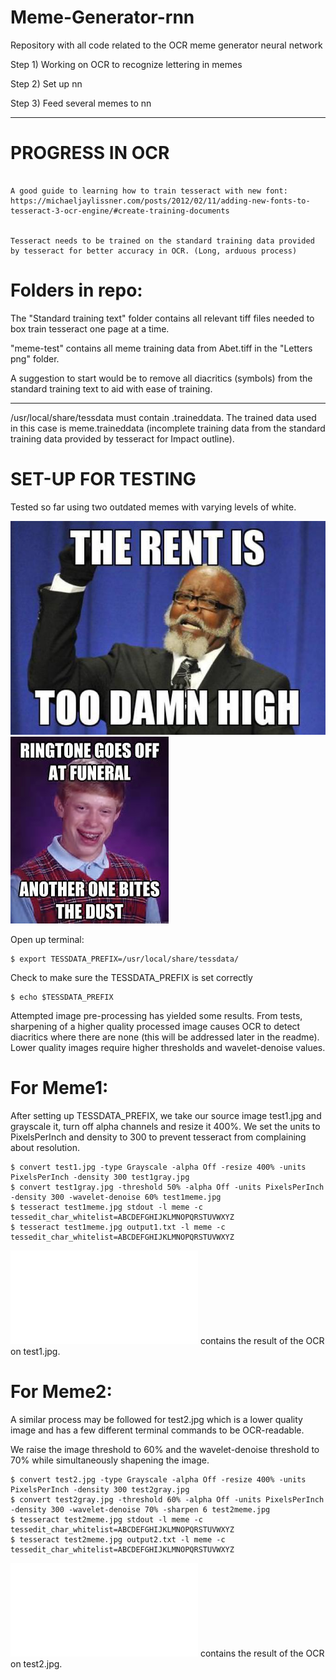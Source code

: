 # Meme-Generator-rnn
Repository with all code related to the OCR meme generator neural network

Step 1)
Working on OCR to recognize lettering in memes 

Step 2) Set up nn

Step 3) Feed several memes to nn 

---------------------------------------------------------------------

# PROGRESS IN OCR

~~~~~~~~~~~~~~~~~~~~~~~~~~~~~~~~~~~~~~~~~~~~~~~~~~~~~~~~~~~~~~~~~~~~~

A good guide to learning how to train tesseract with new font:
https://michaeljaylissner.com/posts/2012/02/11/adding-new-fonts-to-tesseract-3-ocr-engine/#create-training-documents


Tesseract needs to be trained on the standard training data provided by tesseract for better accuracy in OCR. (Long, arduous process)

~~~~~~~~~~~~~~~~~~~~~~~~~~~~~~~~~~~~~~~~~~~~~~~~~~~~~~~~~~~~~~~~~~~~~

# Folders in repo:

The "Standard training text" folder contains all relevant tiff files needed to box train tesseract one page at a time. 

"meme-test" contains all meme training data from Abet.tiff in the "Letters png" folder.

A suggestion to start would be to remove all diacritics (symbols) from the standard training text to aid with ease of training. 

---------------------------------------------------------------------

/usr/local/share/tessdata must contain <lang>.traineddata.
The trained data used in this case is meme.traineddata (incomplete training data from the standard training data provided by tesseract for Impact outline).

# SET-UP FOR TESTING
Tested so far using two outdated memes with varying levels of white. 

![Meme1](test1.jpg)
![Meme2](test2.jpg)

Open up terminal:

```
$ export TESSDATA_PREFIX=/usr/local/share/tessdata/
```
Check to make sure the TESSDATA_PREFIX is set correctly
```
$ echo $TESSDATA_PREFIX
```

Attempted image pre-processing has yielded some results. 
From tests, sharpening of a higher quality processed image causes OCR to detect diacritics where there are none (this will be addressed later in the readme).
Lower quality images require higher thresholds and wavelet-denoise values. 

# For Meme1:
After setting up TESSDATA_PREFIX, we take our source image test1.jpg and grayscale it, turn off alpha channels and resize it 400%. We set the units to PixelsPerInch and density to 300 to prevent tesseract from complaining about resolution.

```
$ convert test1.jpg -type Grayscale -alpha Off -resize 400% -units PixelsPerInch -density 300 test1gray.jpg
$ convert test1gray.jpg -threshold 50% -alpha Off -units PixelsPerInch -density 300 -wavelet-denoise 60% test1meme.jpg
$ tesseract test1meme.jpg stdout -l meme -c tessedit_char_whitelist=ABCDEFGHIJKLMNOPQRSTUVWXYZ 
$ tesseract test1meme.jpg output1.txt -l meme -c tessedit_char_whitelist=ABCDEFGHIJKLMNOPQRSTUVWXYZ
```
![Output1.txt](output1.txt) contains the result of the OCR on test1.jpg. 

# For Meme2:
A similar process may be followed for test2.jpg which is a lower quality image and has a few different terminal commands to be OCR-readable.

We raise the image threshold to 60% and the wavelet-denoise threshold to 70% while simultaneously shapening the image.

```
$ convert test2.jpg -type Grayscale -alpha Off -resize 400% -units PixelsPerInch -density 300 test2gray.jpg
$ convert test2gray.jpg -threshold 60% -alpha Off -units PixelsPerInch -density 300 -wavelet-denoise 70% -sharpen 6 test2meme.jpg
$ tesseract test2meme.jpg stdout -l meme -c tessedit_char_whitelist=ABCDEFGHIJKLMNOPQRSTUVWXYZ
$ tesseract test2meme.jpg output2.txt -l meme -c tessedit_char_whitelist=ABCDEFGHIJKLMNOPQRSTUVWXYZ
```
![Output2.txt](output2.txt) contains the result of the OCR on test2.jpg.





